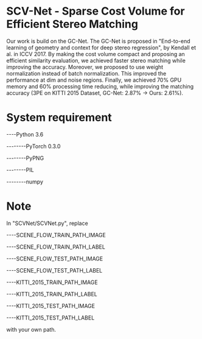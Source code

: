 # SCV-Net - Sparse Cost Volume for Efficient Stereo Matching
Our work is build on the GC-Net.
The GC-Net is proposed in "End-to-end learning of geometry and context for deep stereo regression", by Kendall et al. in ICCV 2017.
By making the cost volume compact and proposing an efficient similarity evaluation, we achieved faster stereo matching while improving the accuracy.
Moreover, we proposed to use weight normalization instead of batch normalization.
This improved the performance at dim and noise regions.
Finally, we achieved 70% GPU memory and 60% processing time reducing, while improving the matching accuracy (3PE on KITTI 2015 Dataset, GC-Net: 2.87% -> Ours: 2.61%).

# System requirement
----Python 3.6

--------PyTorch 0.3.0

--------PyPNG

--------PIL

--------numpy

# Note
In "SCVNet/SCVNet.py", replace

----SCENE_FLOW_TRAIN_PATH_IMAGE

----SCENE_FLOW_TRAIN_PATH_LABEL

----SCENE_FLOW_TEST_PATH_IMAGE

----SCENE_FLOW_TEST_PATH_LABEL

----KITTI_2015_TRAIN_PATH_IMAGE

----KITTI_2015_TRAIN_PATH_LABEL

----KITTI_2015_TEST_PATH_IMAGE

----KITTI_2015_TEST_PATH_LABEL

with your own path.
